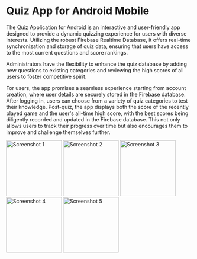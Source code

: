 # Quiz App for Android Mobile
The Quiz Application for Android is an interactive and user-friendly app designed to provide a dynamic quizzing experience for users with diverse interests. Utilizing the robust Firebase Realtime Database, it offers real-time synchronization and storage of quiz data, ensuring that users have access to the most current questions and score rankings.

Administrators have the flexibility to enhance the quiz database by adding new questions to existing categories and reviewing the high scores of all users to foster competitive spirit.

For users, the app promises a seamless experience starting from account creation, where user details are securely stored in the Firebase database. After logging in, users can choose from a variety of quiz categories to test their knowledge. Post-quiz, the app displays both the score of the recently played game and the user's all-time high score, with the best scores being diligently recorded and updated in the Firebase database. This not only allows users to track their progress over time but also encourages them to improve and challenge themselves further.

<img src="https://github.com/porpup/Quiz_App/assets/3512401/14fe9196-0aaf-42fa-8c23-3a1e12b57d6f" alt="Screenshot 1" width="150"/>
<img src="https://github.com/porpup/Quiz_App/assets/3512401/e1e37177-6f7f-4c90-95eb-018edcdbdd08" alt="Screenshot 2" width="150"/>
<img src="https://github.com/porpup/Quiz_App/assets/3512401/137646f3-916f-45cd-8672-e384a5f381f5" alt="Screenshot 3" width="150"/>
<img src="https://github.com/porpup/Quiz_App/assets/3512401/6f067e4a-4600-4332-8dae-ed61e557a8d2" alt="Screenshot 4" width="150"/>
<img src="https://github.com/porpup/Quiz_App/assets/3512401/b36f3464-1d60-4f7c-a116-ae35c9dca2e4" alt="Screenshot 5" width="150"/>

